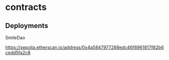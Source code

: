 # contracts

## Deployments

SmileDao 

https://sepolia.etherscan.io/address/0x4a5847977288edc46f8961817f82b6cedd5fa2c8
